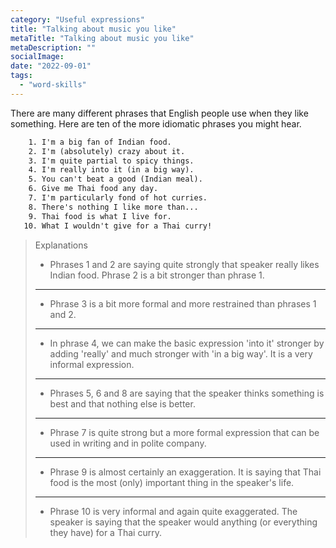 ```yaml
---
category: "Useful expressions"
title: "Talking about music you like"
metaTitle: "Talking about music you like"
metaDescription: ""
socialImage:
date: "2022-09-01"
tags:
  - "word-skills"
---
```


There are many different phrases that English people use when they like something. Here are ten of the more idiomatic phrases you might hear.

```txt
    1. I'm a big fan of Indian food.
    2. I'm (absolutely) crazy about it.
    3. I'm quite partial to spicy things.
    4. I'm really into it (in a big way).
    5. You can't beat a good (Indian meal).
    6. Give me Thai food any day.
    7. I'm particularly fond of hot curries.
    8. There's nothing I like more than...
    9. Thai food is what I live for.
   10. What I wouldn't give for a Thai curry!
```

> Explanations
>
> - Phrases 1 and 2 are saying quite strongly that speaker really likes Indian food. Phrase 2 is a bit stronger than phrase 1.
>
> ---
>
> - Phrase 3 is a bit more formal and more restrained than phrases 1 and 2.
>
> ---
>
> - In phrase 4, we can make the basic expression 'into it' stronger by adding 'really' and much stronger with 'in a big way'. It is a very informal expression.
>
> ---
>
> - Phrases 5, 6 and 8 are saying that the speaker thinks something is best and that nothing else is better.
>
> ---
>
> - Phrase 7 is quite strong but a more formal expression that can be used in writing and in polite company.
>
> ---
>
> - Phrase 9 is almost certainly an exaggeration. It is saying that Thai food is the most (only) important thing in the speaker's life.
>
> ---
>
> - Phrase 10 is very informal and again quite exaggerated. The speaker is saying that the speaker would anything (or everything they have) for a Thai curry.
